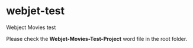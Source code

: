 # webjet-test

Webject Movies test



Please check the **Webjet-Movies-Test-Project** word file in the root folder. 


